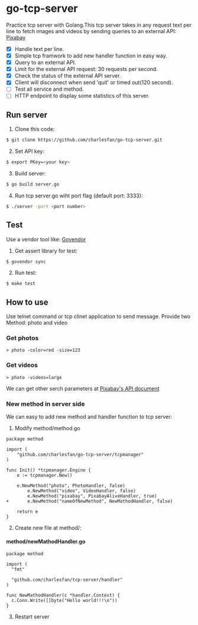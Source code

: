 # go-tcp-server
Practice tcp server with Golang.This tcp server takes in any request text per line to fetch images and videos by sending queries to an external API: [Pixabay](https://pixabay.com/api/docs/)
- [x] Handle text per line.
- [x] Simple tcp framwork to add new handler function in easy way.
- [x] Query to an external API.
- [x] Limit for the external API request: 30 requests per second.
- [x] Check the status of the external API server.
- [x] Client will disconnect when send 'quit' or timed out(120 second).
- [ ] Test all service and method.
- [ ] HTTP endpoint to display some statistics of this server. 

## Run server
1. Clone this code:
```sh
$ git clone https://github.com/charlesfan/go-tcp-server.git
```
2. Set API key:
```sh
$ export PKey=<your key>
```
3. Build server:
```sh
$ go build server.go
```
4. Run tcp server.go wiht port flag (default port: 3333):
```sh
$ ./server -port <port number>
```
## Test
Use a vendor tool like: [Govendor](https://github.com/kardianos/govendor)
1. Get assert library for test:
```sh
$ govendor sync
```
2. Run test:
```sh
$ make test
```
## How to use
Use telnet command or tcp clinet application to send message.
Provide two Method: photo and video
### Get photos
 
```
> photo -color=red -size=123
```
### Get videos
```
> photo -videos=large
```
We can get other serch parameters at [Pixabay's API document](https://pixabay.com/api/docs/)

### New method in server side
We can easy to add new method and handler function to tcp server:
1. Modify method/method.go
```golang
package method

import (
	"github.com/charlesfan/go-tcp-server/tcpmanager"
)

func Init() *tcpmanager.Engine {
	e := tcpmanager.New()

	e.NewMethod("photo", PhotoHandler, false)
        e.NewMethod("video", VideoHandler, false)
        e.NewMethod("pixabay", PixabayAliveHandler, true)
+       e.NewMethod("nameOfNewMethod", NewMathodHandler, false)

	return e
}
```
2. Create new file at method/:

#### method/newMathodHandler.go
```golang
package method

import (
  "fmt"

  "github.com/charlesfan/tcp-server/handler"
)

func NewMathodHandler(c *handler.Context) {
  c.Conn.Write([]byte("Hello world!!!\n"))
}

```
3. Restart server
